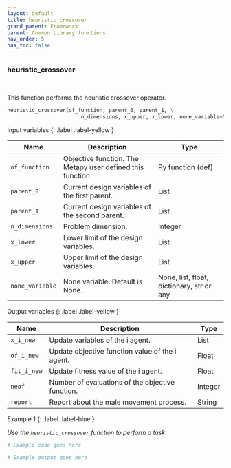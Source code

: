 ```yaml
---
layout: default
title: heuristic_crossover
grand_parent: Framework
parent: Common Library functions
nav_order: 5
has_toc: false
---
```


<h3>heuristic_crossover</h3>

<br>

<p align = "justify">
    This function performs the heuristic crossover operator. 
</p>

```python
heuristic_crossover(of_function, parent_0, parent_1, \
                        n_dimensions, x_upper, x_lower, none_variable=None)
```

Input variables
{: .label .label-yellow }

<table style = "width:100%">
    <thead>
      <tr>
        <th>Name</th>
        <th>Description</th>
        <th>Type</th>
      </tr>
    </thead>
    <tr>
        <td><code>of_function</code></td>
        <td>Objective function. The Metapy user defined this function.</td>
        <td>Py function (def)</td>
    </tr>
    <tr>
        <td><code>parent_0</code></td>
        <td>Current design variables of the first parent.</td>
        <td>List</td>
    </tr>
    <tr>
        <td><code>parent_1</code></td>
        <td>Current design variables of the second parent.</td>
        <td>List</td>
    </tr>
    <tr>
        <td><code>n_dimensions</code></td>
        <td>Problem dimension.</td>
        <td>Integer</td>
    </tr>
    <tr>
        <td><code>x_lower</code></td>
        <td>Lower limit of the design variables.</td>
        <td>List</td>
    </tr>
    <tr>
        <td><code>x_upper</code></td>
        <td>Upper limit of the design variables.</td>
        <td>List</td>
    </tr>
    <tr>
        <td><code>none_variable</code></td>
        <td>None variable. Default is None.</td>
        <td>None, list, float, dictionary, str or any</td>
    </tr>
</table>

Output variables
{: .label .label-yellow }

<table style = "width:100%">
    <thead>
      <tr>
        <th>Name</th>
        <th>Description</th>
        <th>Type</th>
      </tr>
    </thead>
    <tr>
        <td><code>x_i_new</code></td>
        <td>Update variables of the i agent.</td>
        <td>List</td>
    </tr>
    <tr>
        <td><code>of_i_new</code></td>
        <td>Update objective function value of the i agent.</td>
        <td>Float</td>
    </tr>
    <tr>
        <td><code>fit_i_new</code></td>
        <td>Update fitness value of the i agent.</td>
        <td>Float</td>
    </tr>
    <tr>
        <td><code>neof</code></td>
        <td>Number of evaluations of the objective function.</td>
        <td>Integer</td>
    </tr>
    <tr>
        <td><code>report</code></td>
        <td>Report about the male movement process.</td>
        <td>String</td>
    </tr>
</table>

Example 1
{: .label .label-blue }

<p align = "justify">
    <i>
        Use the <code>heuristic_crossover</code> function to perform a task.
    </i>
</p>

```python
# Example code goes here
```

```bash
# Example output goes here
```

